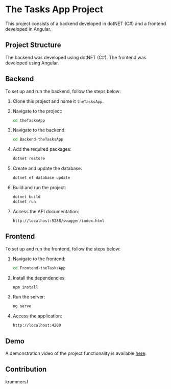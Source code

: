 # The Tasks App Project

This project consists of a backend developed in dotNET (C#) and a frontend developed in Angular.

## Project Structure

The backend was developed using dotNET (C#).
The frontend was developed using Angular.

## Backend

To set up and run the backend, follow the steps below:

1. Clone this project and name it `theTasksApp`.

2. Navigate to the project:
    ```sh
    cd theTasksApp
    ```

3. Navigate to the backend:
    ```sh
    cd Backend-theTasksApp
    ```

4. Add the required packages:
    ```sh
    dotnet restore
    ```

5. Create and update the database:
    ```sh
    dotnet ef database update
    ```

6. Build and run the project:
    ```sh
    dotnet build
    dotnet run
    ```

7. Access the API documentation:
    ```
    http://localhost:5288/swagger/index.html
    ```

## Frontend

To set up and run the frontend, follow the steps below:

1. Navigate to the frontend:
    ```sh
    cd Frontend-theTasksApp
    ```

2. Install the dependencies:
    ```sh
    npm install
    ```

3. Run the server:
    ```sh
    ng serve
    ```

4. Access the application:
    ```
    http://localhost:4200
    ```

## Demo

A demonstration video of the project functionality is available [here](./video1.mp4).

## Contribution

krammersf